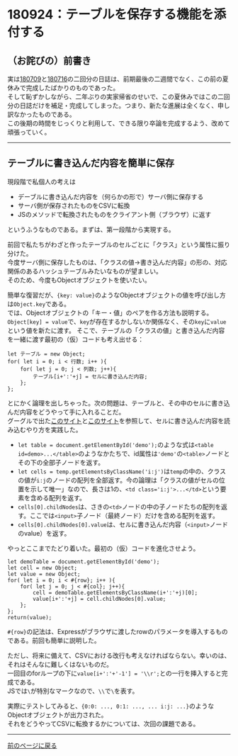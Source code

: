 # 180924：テーブルを保存する機能を添付する

## （お詫びの）前書き

実は[180709][]と[180716][]の二回分の日誌は、前期最後の二週間でなく、この前の夏休みで完成したばかりのものであった。  
そして恥ずかしながら、二年ぶりの実家帰省のせいで、この夏休みではこの二回分の日誌だけを補足・完成してしまった。つまり、新たな進展は全くなく、申し訳なかったものである。  
この後期の時間をじっくりと利用して、できる限り卒論を完成するよう、改めて頑張っていく。

***

## テーブルに書き込んだ内容を簡単に保存

現段階で私個人の考えは

* デーブルに書き込んだ内容を（何らかの形で）サーバ側に保存する
* サーバ側が保存されたものをCSVに転換
* JSのメソッドで転換されたものをクライアント側（ブラウザ）に返す
  
というふうなものである。まずは、第一段階から実現する。

前回で私たちがわざと作ったテーブルのセルごとに「クラス」という属性に振り分けた。  
今度サーバ側に保存したものは、「クラスの値->書き込んだ内容」の形の、対応関係のあるハッシュテーブルみたいなものが望ましい。  
そのため、今度もObjectオブジェクトを使いたい。

簡単な復習だが、`{key: value}`のようなObjectオブジェクトの値を呼び出し方は`Object.key`である。  
では、Objectオブジェクトの「キー・値」のペアを作る方法も説明する。  
`Object[key] = value`で、`key`が存在するかしないか関係なく、その`key`に`value`という値を新たに渡す。
そこで、テーブルの「クラスの値」と書き込んだ内容を一緒に渡す最初の（仮）コードも考え出せる：

```
let テーブル = new Object;
for( let i = 0; i < 行数; i++ ){
    for( let j = 0; j < 列数; j++){
        テーブル[i+':'+j] = セルに書き込んだ内容;
    };
};
```

とにかく論理を出しちゃった。次の問題は、テーブルと、その中のセルに書き込んだ内容をどうやって手に入れることだ。  
グーグルで出た[このサイト][site1]と[このサイト][site2]を参照して、セルに書き込んだ内容を読み込むやり方を実践した。

* `let table = document.getElementById('demo');`のような式は`<table id=demo>...</table>`のようなかたちで、id属性は`'demo'`の`<table>`ノードとその下の全部子ノードを返す。
* `let cells = temp.getElementsByClassName('i:j')`は`temp`の中の、クラスの値が`i:j`のノードの配列を全部返す。今の論理は「クラスの値がセルの位置を示して唯一」なので、長さは1の、`<td class='i:j'>...</td>`という要素を含める配列を返す。
* `cells[0].childNodes`は、さきの`<td>`ノードの中の子ノードたちの配列を返す。ここでは`<input>`子ノード（最終ノード）だけを含める配列を返す。
* `cells[0].childNodes[0].value`は、セルに書き込んだ内容（`<input>`ノードのvalue）を返す。

やっとここまでたどり着いた。最初の（仮）コードを進化させよう。

```
let demoTable = document.getElementById('demo');
let cell = new Object;
let value = new Object;
for( let i = 0; i < #{row}; i++ ){
    for( let j = 0; j < #{col}; j++){
        cell = demoTable.getElementsByClassName(i+':'+j)[0];
        value[i+':'+j] = cell.childNodes[0].value;
    };
};
return(value);
```

`#{row}`の記法は、Expressがブラウザに渡したrowのパラメータを導入するものである。前回も簡単に説明した。

ただし、将来に備えて、CSVにおける改行も考えなければならない。幸いのは、それはそんなに難しくはないものだ。  
一回目のforループの下に`value[i+':'+'-1'] = '\\r';`との一行を挿入すると完成である。  
JSでは`\`が特別なマークなので、`\\`で`\`を表す。

実際にテストしてみると、`{0:0: ..., 0:1: ..., ... i:j: ...}`のようなObjectオブジェクトが出力された。  
それをどうやってCSVに転換するかについては、次回の課題である。

***

[前のページに戻る][]

[前のページに戻る]: /blog "ブログ"
[180709]: /blog/180709 "180709"
[180716]: /blog/180716 "180716"
[site1]: https://www.cnblogs.com/shengulong/p/8919747.html "js获取table的值，js获取td里input的值"
[site2]: https://www.cnblogs.com/hl-520/p/4245475.html "原生js获取元素的class属性（获取class的所有元素）以及改变或添加className"